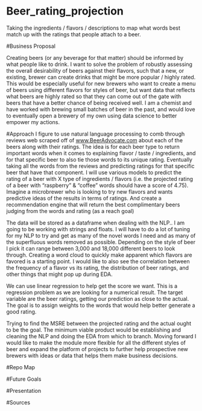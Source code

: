 # Beer_rating_projection
Taking the ingredients / flavors / descriptions to map what words best match up with the ratings that people attach to a beer.


#Business Proposal

Creating beers (or any beverage for that matter) should be informed by what people like to drink. I want to solve the problem of robustly assessing the overall desirability of beers against their flavors, such that a new, or existing, brewer can create drinks that might be more popular / highly rated. This would be especially useful for new brewers who want to create a menu of beers using different flavors for styles of beer, but want data that reflects what beers are highly rated so that they can come out of the gate with beers that have a better chance of being received well. I am a chemist and have worked with brewing small batches of beer in the past, and would love to eventually open a brewery of my own using data science to better empower my actions.

#Approach
I figure to use natural language processing to comb through reviews web scraped off of www.BeerAdvocate.com about each of the beers along with their ratings. The idea is for each beer type to return important words when it comes to explaining flavor / taste / ingredients, and for that specific beer to also tie those words to its unique rating. Eventually taking all the words from the reviews and predicting ratings for that specific beer that have that component. 
I will use various models to predict the rating of a beer with X type of ingredients / flavors (i.e. the projected rating of a beer with “raspberry” & “coffee” words should have a score of 4.75). Imagine a microbrewer who is looking to try new flavors and wants predictive ideas of the results in terms of ratings.
And create a recommendation engine that will return the best complimentary beers judging from the words and rating (as a reach goal)

The data will be stored as a dataframe when dealing with the NLP.. I am going to be working with strings and floats. I will have to do a lot of tuning for my NLP to try and get as many of the novel words I need and as many of the superfluous words removed as possible. Depending on the style of beer I pick it can range between 3,000 and 18,000 different beers to look through. Creating a word cloud to quickly make apparent which flavors are favored is a starting point. I would like to also see the correlation between the frequency of a flavor vs its rating, the distribution of beer ratings, and other things that might pop up during EDA.

We can use linear regression to help get the score we want. This is a regression problem as we are looking for a numerical result. The target variable are the beer ratings, getting our prediction as close to the actual. The goal is to assign weights to the words that would help better generate a good rating.

Trying to find the MSRE between the projected rating and the actual ought to be the goal. The minimum viable product would be establishing and cleaning the NLP and doing the EDA from which to branch. Moving forward I would like to make the module more flexible for all the different styles of beer and expand the platform of projects to further help prospective new brewers with ideas or data that helps them make business decisions. 


#Repo Map



#Future Goals



#Presentation



#Sources


